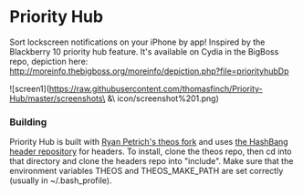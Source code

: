 Priority Hub
============

Sort lockscreen notifications on your iPhone by app! Inspired by the Blackberry 10 priority hub feature. It's available on Cydia in the BigBoss repo, depiction here: http://moreinfo.thebigboss.org/moreinfo/depiction.php?file=priorityhubDp

![screen1](https://raw.githubusercontent.com/thomasfinch/Priority-Hub/master/screenshots\ &\ icon/screenshot%201.png)


### Building
Priority Hub is built with [Ryan Petrich's theos fork](https://github.com/rpetrich/theos) and uses [the HashBang header repository](https://github.com/hbang/headers) for headers. To install, clone the theos repo, then cd into that directory and clone the headers repo into "include". Make sure that the environment variables THEOS and THEOS_MAKE_PATH are set correctly (usually in ~/.bash_profile).
